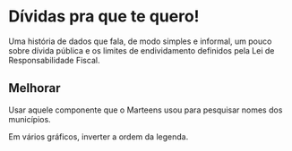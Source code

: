 # Dívidas pra que te quero!

Uma história de dados que fala, de modo simples e informal, um pouco sobre dívida pública e os limites de endividamento definidos pela Lei de Responsabilidade Fiscal.

## Melhorar

Usar aquele componente que o Marteens usou para pesquisar nomes dos municípios.

Em vários gráficos, inverter a ordem da legenda.
